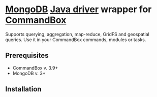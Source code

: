 # [MongoDB](https://www.mongodb.com/) [Java driver](http://mongodb.github.io/mongo-java-driver/) wrapper for [CommandBox](https://www.ortussolutions.com/products/commandbox)
Supports querying, aggregation, map-reduce, GridFS and geospatial queries. Use it in your CommandBox commands, modules or tasks.

## Prerequisites
- CommandBox v. 3.9+ 
- MongoDB v. 3+

## Installation
